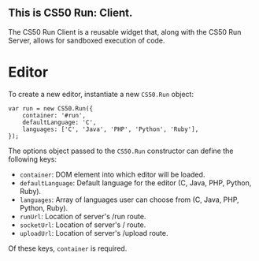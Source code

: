 This is CS50 Run: Client.
---

The CS50 Run Client is a reusable widget that, along with the CS50 Run Server, allows for sandboxed execution of code.

# Editor

To create a new editor, instantiate a new `CS50.Run` object:

    var run = new CS50.Run({
        container: '#run',
        defaultLanguage: 'C',
        languages: ['C', 'Java', 'PHP', 'Python', 'Ruby'],
    });

The options object passed to the `CS50.Run` constructor can define the following keys:

* `container`: DOM element into which editor will be loaded.
* `defaultLanguage`: Default language for the editor (C, Java, PHP, Python, Ruby).
* `languages`: Array of languages user can choose from (C, Java, PHP, Python, Ruby).
* `runUrl`: Location of server's /run route.
* `socketUrl`: Location of server's / route.
* `uploadUrl`: Location of server's /upload route.

Of these keys, `container` is required.
